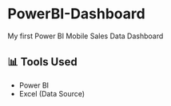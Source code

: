 # PowerBI-Dashboard
My first Power BI Mobile Sales Data Dashboard

## 📊 Tools Used
- Power BI
- Excel (Data Source)
